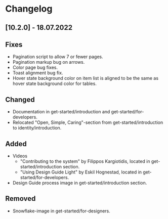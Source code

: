# Changelog

## [10.2.0] - 18.07.2022
## Fixes
-   Pagination script to allow 7 or fewer pages.
-   Pagination markup bug on arrows.
-   Color page bug fixes.
-   Toast alignment bug fix.
-   Hover state background color on item list is aligned to be the same as hover state background color for tables.
## Changed
-   Documentation in get-started/introduction and get-started/for-developers.
-   Relocated "Open, Simple, Caring"-section from get-started/introduction to identity/introduction.
## Added
-   Videos
    -   "Contributing to the system" by Filippos Kargiotidis, located in get-started/introduction section.
    -   "Using Design Guide Light" by Eskil Hognestad, located in get-started/for-developers. 
-   Design Guide process image in get-started/introduction section.
## Removed
-   Snowflake-image in get-started/for-designers.
